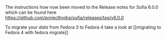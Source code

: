 The instructions how now been moved to the Release notes for Sufia 6.0.0 which can be found here https://github.com/projecthydra/sufia/releases/tag/v6.0.0

To migrate your *data* from Fedora 3 to Fedora 4 take a look at [[migrating to Fedora 4 with fedora migrate]]
